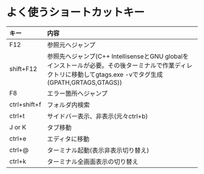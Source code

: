 # よく使うショートカットキー

| キー | 内容 |
|:---|:---|
| F12 | 参照元へジャンプ |
| shift+F12 | 参照先へジャンプ(C++ IntellisenseとGNU globalをインストールが必要。その後ターミナルで作業ディレクトリに移動してgtags.exe -vでタグ生成(GPATH,GRTAGS,GTAGS)) |
| F8 | エラー箇所へジャンプ |
| ctrl+shift+f | フォルダ内検索 |
| ctrl+t | サイドバー表示、非表示(元々ctrl+b) |
| J or K | タブ移動 |
| ctrl+e | エディタに移動 |
| ctrl+@| ターミナル起動(表示非表示切り替え) |
| ctrl+k | ターミナル全画面表示の切り替え |
